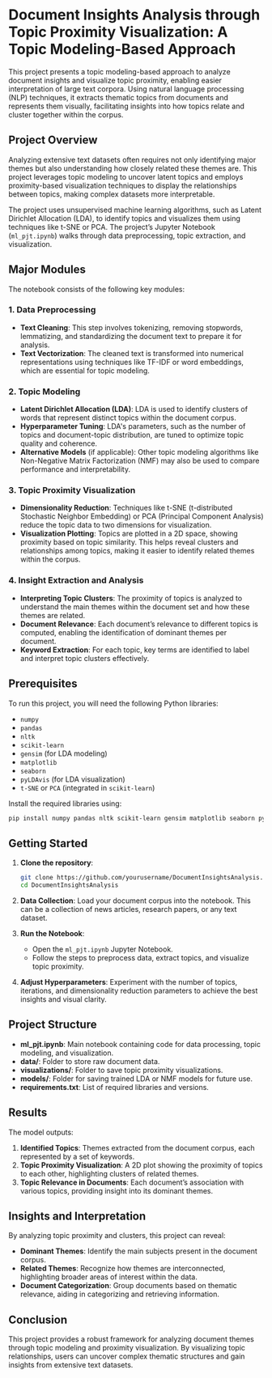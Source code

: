 # Document Insights Analysis through Topic Proximity Visualization: A Topic Modeling-Based Approach

This project presents a topic modeling-based approach to analyze document insights and visualize topic proximity, enabling easier interpretation of large text corpora. Using natural language processing (NLP) techniques, it extracts thematic topics from documents and represents them visually, facilitating insights into how topics relate and cluster together within the corpus.

## Project Overview

Analyzing extensive text datasets often requires not only identifying major themes but also understanding how closely related these themes are. This project leverages topic modeling to uncover latent topics and employs proximity-based visualization techniques to display the relationships between topics, making complex datasets more interpretable.

The project uses unsupervised machine learning algorithms, such as Latent Dirichlet Allocation (LDA), to identify topics and visualizes them using techniques like t-SNE or PCA. The project’s Jupyter Notebook (`ml_pjt.ipynb`) walks through data preprocessing, topic extraction, and visualization.

## Major Modules

The notebook consists of the following key modules:

### 1. Data Preprocessing
   - **Text Cleaning**: This step involves tokenizing, removing stopwords, lemmatizing, and standardizing the document text to prepare it for analysis.
   - **Text Vectorization**: The cleaned text is transformed into numerical representations using techniques like TF-IDF or word embeddings, which are essential for topic modeling.

### 2. Topic Modeling
   - **Latent Dirichlet Allocation (LDA)**: LDA is used to identify clusters of words that represent distinct topics within the document corpus.
   - **Hyperparameter Tuning**: LDA's parameters, such as the number of topics and document-topic distribution, are tuned to optimize topic quality and coherence.
   - **Alternative Models** (if applicable): Other topic modeling algorithms like Non-Negative Matrix Factorization (NMF) may also be used to compare performance and interpretability.

### 3. Topic Proximity Visualization
   - **Dimensionality Reduction**: Techniques like t-SNE (t-distributed Stochastic Neighbor Embedding) or PCA (Principal Component Analysis) reduce the topic data to two dimensions for visualization.
   - **Visualization Plotting**: Topics are plotted in a 2D space, showing proximity based on topic similarity. This helps reveal clusters and relationships among topics, making it easier to identify related themes within the corpus.

### 4. Insight Extraction and Analysis
   - **Interpreting Topic Clusters**: The proximity of topics is analyzed to understand the main themes within the document set and how these themes are related.
   - **Document Relevance**: Each document’s relevance to different topics is computed, enabling the identification of dominant themes per document.
   - **Keyword Extraction**: For each topic, key terms are identified to label and interpret topic clusters effectively.

## Prerequisites

To run this project, you will need the following Python libraries:

- `numpy`
- `pandas`
- `nltk`
- `scikit-learn`
- `gensim` (for LDA modeling)
- `matplotlib`
- `seaborn`
- `pyLDAvis` (for LDA visualization)
- `t-SNE` or `PCA` (integrated in `scikit-learn`)

Install the required libraries using:

```bash
pip install numpy pandas nltk scikit-learn gensim matplotlib seaborn pyLDAvis
```

## Getting Started

1. **Clone the repository**:
   ```bash
   git clone https://github.com/yourusername/DocumentInsightsAnalysis.git
   cd DocumentInsightsAnalysis
   ```

2. **Data Collection**: Load your document corpus into the notebook. This can be a collection of news articles, research papers, or any text dataset.

3. **Run the Notebook**:
   - Open the `ml_pjt.ipynb` Jupyter Notebook.
   - Follow the steps to preprocess data, extract topics, and visualize topic proximity.

4. **Adjust Hyperparameters**: Experiment with the number of topics, iterations, and dimensionality reduction parameters to achieve the best insights and visual clarity.

## Project Structure

- **ml_pjt.ipynb**: Main notebook containing code for data processing, topic modeling, and visualization.
- **data/**: Folder to store raw document data.
- **visualizations/**: Folder to save topic proximity visualizations.
- **models/**: Folder for saving trained LDA or NMF models for future use.
- **requirements.txt**: List of required libraries and versions.

## Results

The model outputs:
1. **Identified Topics**: Themes extracted from the document corpus, each represented by a set of keywords.
2. **Topic Proximity Visualization**: A 2D plot showing the proximity of topics to each other, highlighting clusters of related themes.
3. **Topic Relevance in Documents**: Each document’s association with various topics, providing insight into its dominant themes.

## Insights and Interpretation

By analyzing topic proximity and clusters, this project can reveal:
- **Dominant Themes**: Identify the main subjects present in the document corpus.
- **Related Themes**: Recognize how themes are interconnected, highlighting broader areas of interest within the data.
- **Document Categorization**: Group documents based on thematic relevance, aiding in categorizing and retrieving information.

## Conclusion

This project provides a robust framework for analyzing document themes through topic modeling and proximity visualization. By visualizing topic relationships, users can uncover complex thematic structures and gain insights from extensive text datasets.
